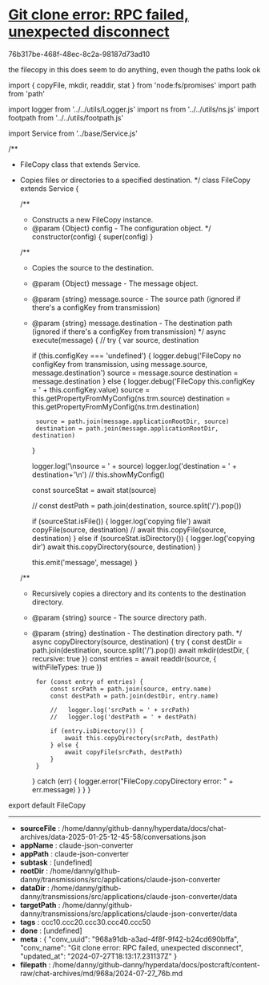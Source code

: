 # [Git clone error: RPC failed, unexpected disconnect](https://claude.ai/chat/968a91db-a3ad-4f8f-9f42-b24cd690bffa)

76b317be-468f-48ec-8c2a-98187d73ad10

the filecopy in this does seem to do anything, even though the paths look ok

import { copyFile, mkdir, readdir, stat } from 'node:fs/promises'
import path from 'path'

import logger from '../../utils/Logger.js'
import ns from '../../utils/ns.js'
import footpath from '../../utils/footpath.js'

import Service from '../base/Service.js'

/**
 * FileCopy class that extends Service.
 * Copies files or directories to a specified destination.
 */
class FileCopy extends Service {

    /**
     * Constructs a new FileCopy instance.
     * @param {Object} config - The configuration object.
     */
    constructor(config) {
        super(config)
    }

    /**
     * Copies the source to the destination.
     * @param {Object} message - The message object.
     * @param {string} message.source - The source path (ignored if there's a configKey from transmission)
     * @param {string} message.destination - The destination path  (ignored if there's a configKey from transmission)
     */
    async execute(message) {
        //  try {
        var source, destination

        if (this.configKey === 'undefined') {
            logger.debug('FileCopy no configKey from transmission, using message.source, message.destination')
            source = message.source
            destination = message.destination
        } else {
            logger.debug('FileCopy this.configKey = ' + this.configKey.value)
            source = this.getPropertyFromMyConfig(ns.trm.source)
            destination = this.getPropertyFromMyConfig(ns.trm.destination)

            source = path.join(message.applicationRootDir, source)
            destination = path.join(message.applicationRootDir, destination)
        }

        logger.log('\nsource = ' + source)
        logger.log('destination = ' + destination+'\n')
        // this.showMyConfig()

        const sourceStat = await stat(source)

        // const destPath = path.join(destination, source.split('/').pop())

        if (sourceStat.isFile()) {
            logger.log('copying file')
            await copyFile(source, destination)
          //  await this.copyFile(source, destination)
        } else if (sourceStat.isDirectory()) {
            logger.log('copying dir')
            await this.copyDirectory(source, destination)
        }

        this.emit('message', message)
    }

  

    /**
     * Recursively copies a directory and its contents to the destination directory.
     * @param {string} source - The source directory path.
     * @param {string} destination - The destination directory path.
     */
    async copyDirectory(source, destination) {
        try {
            const destDir = path.join(destination, source.split('/').pop())
            await mkdir(destDir, { recursive: true })
            const entries = await readdir(source, { withFileTypes: true })

            for (const entry of entries) {
                const srcPath = path.join(source, entry.name)
                const destPath = path.join(destDir, entry.name)

                //   logger.log('srcPath = ' + srcPath)
                //   logger.log('destPath = ' + destPath)

                if (entry.isDirectory()) {
                    await this.copyDirectory(srcPath, destPath)
                } else {
                    await copyFile(srcPath, destPath)
                }
            }
        } catch (err) {
            logger.error("FileCopy.copyDirectory error: " + err.message)
        }
    }
}

export default FileCopy

---

* **sourceFile** : /home/danny/github-danny/hyperdata/docs/chat-archives/data-2025-01-25-12-45-58/conversations.json
* **appName** : claude-json-converter
* **appPath** : claude-json-converter
* **subtask** : [undefined]
* **rootDir** : /home/danny/github-danny/transmissions/src/applications/claude-json-converter
* **dataDir** : /home/danny/github-danny/transmissions/src/applications/claude-json-converter/data
* **targetPath** : /home/danny/github-danny/transmissions/src/applications/claude-json-converter/data
* **tags** : ccc10.ccc20.ccc30.ccc40.ccc50
* **done** : [undefined]
* **meta** : {
  "conv_uuid": "968a91db-a3ad-4f8f-9f42-b24cd690bffa",
  "conv_name": "Git clone error: RPC failed, unexpected disconnect",
  "updated_at": "2024-07-27T18:13:17.231137Z"
}
* **filepath** : /home/danny/github-danny/hyperdata/docs/postcraft/content-raw/chat-archives/md/968a/2024-07-27_76b.md